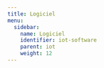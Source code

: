 ```yaml
---
title: Logiciel
menu:
  sidebar:
    name: Logiciel
    identifier: iot-software
    parent: iot
    weight: 12
---
```

